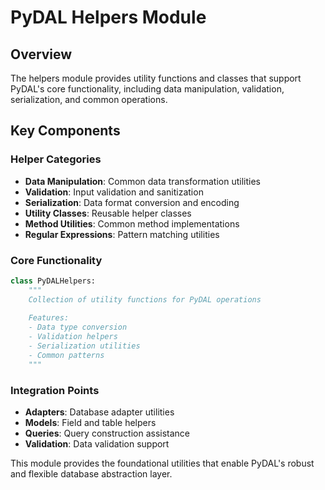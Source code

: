 # PyDAL Helpers Module

## Overview
The helpers module provides utility functions and classes that support PyDAL's core functionality, including data manipulation, validation, serialization, and common operations.

## Key Components

### Helper Categories
- **Data Manipulation**: Common data transformation utilities
- **Validation**: Input validation and sanitization
- **Serialization**: Data format conversion and encoding
- **Utility Classes**: Reusable helper classes
- **Method Utilities**: Common method implementations
- **Regular Expressions**: Pattern matching utilities

### Core Functionality
```python
class PyDALHelpers:
    """
    Collection of utility functions for PyDAL operations
    
    Features:
    - Data type conversion
    - Validation helpers
    - Serialization utilities
    - Common patterns
    """
```

### Integration Points
- **Adapters**: Database adapter utilities
- **Models**: Field and table helpers
- **Queries**: Query construction assistance
- **Validation**: Data validation support

This module provides the foundational utilities that enable PyDAL's robust and flexible database abstraction layer.